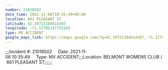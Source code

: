 ```yaml
---
number: 21018502
date_time: 2021-11-06T10:35:49+00:00
location: 661 PLEASANT ST
latitude: 42.39721104614307
longitude: -71.17792147732243
type: MV ACCIDENT
google_maps_link: https://maps.google.com/?q=42.39721104614307,-71.17792147732243
---
```


;;;Incident #: 21018502     Date: 2021‐11‐06 10:35:49     Type: MV ACCIDENT;;;Location: BELMONT WOMENS CLUB / 661 PLEASANT ST;;;;;;
